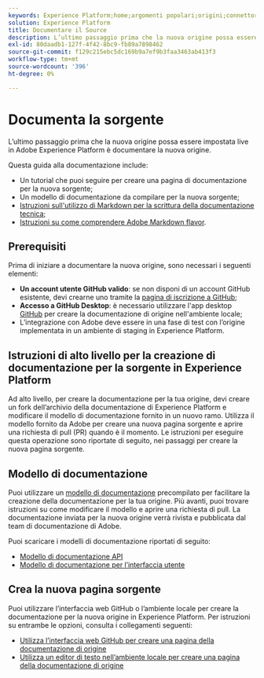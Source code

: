 ```yaml
---
keywords: Experience Platform;home;argomenti popolari;origini;connettori;source connectors;sources sdk;sdk;SDK
solution: Experience Platform
title: Documentare il Source
description: L’ultimo passaggio prima che la nuova origine possa essere pubblicata in Adobe Experience Platform è documentarne la nuova.
exl-id: 80daadb1-127f-4f42-8bc9-fb89a7898462
source-git-commit: f129c215ebc5dc169b9a7ef9b3faa3463ab413f3
workflow-type: tm+mt
source-wordcount: '396'
ht-degree: 0%

---
```


# Documenta la sorgente

L’ultimo passaggio prima che la nuova origine possa essere impostata live in Adobe Experience Platform è documentare la nuova origine.

Questa guida alla documentazione include:

* Un tutorial che puoi seguire per creare una pagina di documentazione per la nuova sorgente;
* Un modello di documentazione da compilare per la nuova sorgente;
* [Istruzioni sull&#39;utilizzo di Markdown per la scrittura della documentazione tecnica](https://experienceleague.adobe.com/docs/contributor/contributor-guide/writing-essentials/markdown.html?lang=it);
* [Istruzioni su come comprendere Adobe Markdown flavor](https://experienceleague.adobe.com/docs/contributor/contributor-guide/writing-essentials/markdown.html?lang=it#custom-markdown-extensions).

## Prerequisiti

Prima di iniziare a documentare la nuova origine, sono necessari i seguenti elementi:

* **Un account utente GitHub valido**: se non disponi di un account GitHub esistente, devi crearne uno tramite la [pagina di iscrizione a GitHub](https://github.com/);
* **Accesso a GitHub Desktop**: è necessario utilizzare l&#39;app desktop [GitHub](https://desktop.github.com/) per creare la documentazione di origine nell&#39;ambiente locale;
* L’integrazione con Adobe deve essere in una fase di test con l’origine implementata in un ambiente di staging in Experience Platform.

## Istruzioni di alto livello per la creazione di documentazione per la sorgente in Experience Platform

Ad alto livello, per creare la documentazione per la tua origine, devi creare un fork dell’archivio della documentazione di Experience Platform e modificare il modello di documentazione fornito in un nuovo ramo. Utilizza il modello fornito da Adobe per creare una nuova pagina sorgente e aprire una richiesta di pull (PR) quando è il momento. Le istruzioni per eseguire questa operazione sono riportate di seguito, nei passaggi per creare la nuova pagina sorgente.

## Modello di documentazione

Puoi utilizzare un [modello di documentazione](./template.md) precompilato per facilitare la creazione della documentazione per la tua origine. Più avanti, puoi trovare istruzioni su come modificare il modello e aprire una richiesta di pull. La documentazione inviata per la nuova origine verrà rivista e pubblicata dal team di documentazione di Adobe.

Puoi scaricare i modelli di documentazione riportati di seguito:

* [Modello di documentazione API](../assets/api-template.zip)
* [Modello di documentazione per l’interfaccia utente](../assets/ui-template.zip)

## Crea la nuova pagina sorgente

Puoi utilizzare l’interfaccia web GitHub o l’ambiente locale per creare la documentazione per la nuova origine in Experience Platform. Per istruzioni su entrambe le opzioni, consulta i collegamenti seguenti:

* [Utilizza l’interfaccia web GitHub per creare una pagina della documentazione di origine](./github.md)
* [Utilizza un editor di testo nell’ambiente locale per creare una pagina della documentazione di origine](./text-editor.md)
